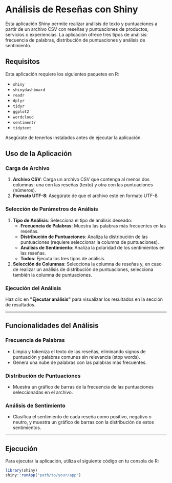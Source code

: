 # Análisis de Reseñas con Shiny

Esta aplicación Shiny permite realizar análisis de texto y puntuaciones a partir de un archivo CSV con reseñas y puntuaciones de productos, servicios o experiencias. La aplicación ofrece tres tipos de análisis: frecuencia de palabras, distribución de puntuaciones y análisis de sentimiento.

## Requisitos

Esta aplicación requiere los siguientes paquetes en R:

- `shiny`
- `shinydashboard`
- `readr`
- `dplyr`
- `tidyr`
- `ggplot2`
- `wordcloud`
- `sentimentr`
- `tidytext`

Asegúrate de tenerlos instalados antes de ejecutar la aplicación.

## Uso de la Aplicación

### Carga de Archivo

1. **Archivo CSV**: Carga un archivo CSV que contenga al menos dos columnas: una con las reseñas (texto) y otra con las puntuaciones (números).
2. **Formato UTF-8**: Asegúrate de que el archivo esté en formato UTF-8.

### Selección de Parámetros de Análisis

1. **Tipo de Análisis**: Selecciona el tipo de análisis deseado:
   - **Frecuencia de Palabras**: Muestra las palabras más frecuentes en las reseñas.
   - **Distribución de Puntuaciones**: Analiza la distribución de las puntuaciones (requiere seleccionar la columna de puntuaciones).
   - **Análisis de Sentimiento**: Analiza la polaridad de los sentimientos en las reseñas.
   - **Todos**: Ejecuta los tres tipos de análisis.
2. **Selección de Columnas**: Selecciona la columna de reseñas y, en caso de realizar un análisis de distribución de puntuaciones, selecciona también la columna de puntuaciones.

### Ejecución del Análisis

Haz clic en **"Ejecutar análisis"** para visualizar los resultados en la sección de resultados.

---

## Funcionalidades del Análisis

### Frecuencia de Palabras

- Limpia y tokeniza el texto de las reseñas, eliminando signos de puntuación y palabras comunes sin relevancia (stop words).
- Genera una nube de palabras con las palabras más frecuentes.

### Distribución de Puntuaciones

- Muestra un gráfico de barras de la frecuencia de las puntuaciones seleccionadas en el archivo.

### Análisis de Sentimiento

- Clasifica el sentimiento de cada reseña como positivo, negativo o neutro, y muestra un gráfico de barras con la distribución de estos sentimientos.

---

## Ejecución

Para ejecutar la aplicación, utiliza el siguiente código en tu consola de R:

```r
library(shiny)
shiny::runApp("path/to/your/app")
